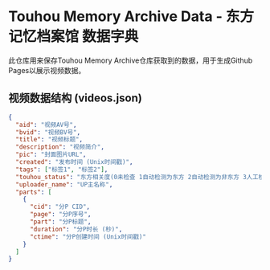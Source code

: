 # Touhou Memory Archive Data - 东方记忆档案馆 数据字典
此仓库用来保存Touhou Memory Archive仓库获取到的数据，用于生成Github Pages以展示视频数据。

## 视频数据结构 (videos.json)
```json
{
  "aid": "视频AV号",
  "bvid": "视频BV号",
  "title": "视频标题",
  "description": "视频简介",
  "pic": "封面图片URL",
  "created": "发布时间 (Unix时间戳)",
  "tags": ["标签1", "标签2"],
  "touhou_status": "东方相关度(0未检查 1自动检测为东方 2自动检测为非东方 3人工检测为东方 4人工检测为非东方)",
  "uploader_name": "UP主名称",
  "parts": [
    {
      "cid": "分P CID",
      "page": "分P序号",
      "part": "分P标题",
      "duration": "分P时长 (秒)",
      "ctime": "分P创建时间 (Unix时间戳)"
    }
  ]
}
```
